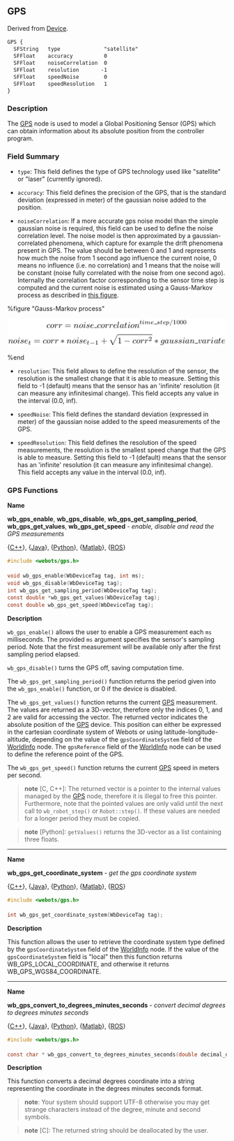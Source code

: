 ## GPS

Derived from [Device](device.md).

```
GPS {
  SFString   type              "satellite"
  SFFloat    accuracy          0
  SFFloat    noiseCorrelation  0
  SFFloat    resolution       -1
  SFFloat    speedNoise        0
  SFFloat    speedResolution   1
}
```

### Description

The [GPS](#gps) node is used to model a Global Positioning Sensor (GPS) which
can obtain information about its absolute position from the controller program.

### Field Summary

- `type`: This field defines the type of GPS technology used like "satellite" or
"laser" (currently ignored).

- `accuracy`: This field defines the precision of the GPS, that is the standard
deviation (expressed in meter) of the gaussian noise added to the position.

- `noiseCorrelation`: If a more accurate gps noise model than the simple gaussian
noise is required, this field can be used to define the noise correlation level.
The noise model is then approximated by a gaussian-correlated phenomena, which
capture for example the drift phenomena present in GPS. The value should be
between 0 and 1 and represents how much the noise from 1 second ago influence
the current noise, 0 means no influence (i.e. no correlation) and 1 means that
the noise will be constant (noise fully correlated with the noise from one
second ago). Internally the correlation factor corresponding to the sensor time
step is computed and the current noise is estimated using a Gauss-Markov process
as described in [this figure](#gauss-markov-process).

%figure "Gauss-Markov process"

![gauss_markov.png](images/gauss_markov.png)

%end

- `resolution`: This field allows to define the resolution of the sensor, the
resolution is the smallest change that it is able to measure. Setting this field
to -1 (default) means that the sensor has an 'infinite' resolution (it can
measure any infinitesimal change). This field accepts any value in the interval
(0.0, inf).

- `speedNoise`: This field defines the standard deviation (expressed in meter)
of the gaussian noise added to the speed measurements of the GPS.

- `speedResolution`: This field defines the resolution of the speed measurements,
the resolution is the smallest speed change that the GPS is able to measure.
Setting this field to -1 (default) means that the sensor has an 'infinite'
resolution (it can measure any infinitesimal change). This field accepts any
value in the interval (0.0, inf).

### GPS Functions

**Name**

**wb\_gps\_enable**, **wb\_gps\_disable**, **wb\_gps\_get\_sampling\_period**, **wb\_gps\_get\_values**, **wb\_gps\_get\_speed** - *enable, disable and read the GPS measurements*

{[C++](cpp-api.md#cpp_gps)}, {[Java](java-api.md#java_gps)}, {[Python](python-api.md#python_gps)}, {[Matlab](matlab-api.md#matlab_gps)}, {[ROS](ros-api.md)}

```c
#include <webots/gps.h>

void wb_gps_enable(WbDeviceTag tag, int ms);
void wb_gps_disable(WbDeviceTag tag);
int wb_gps_get_sampling_period(WbDeviceTag tag);
const double *wb_gps_get_values(WbDeviceTag tag);
const double wb_gps_get_speed(WbDeviceTag tag);
```

**Description**

`wb_gps_enable()` allows the user to enable a GPS measurement each `ms`
milliseconds.
The provided `ms` argument specifies the sensor's sampling period.
Note that the first measurement will be available only after the first sampling period elapsed.

`wb_gps_disable()` turns the GPS off, saving computation time.

The `wb_gps_get_sampling_period()` function returns the period given into the
`wb_gps_enable()` function, or 0 if the device is disabled.

The `wb_gps_get_values()` function returns the current [GPS](#gps) measurement.
The values are returned as a 3D-vector, therefore only the indices 0, 1, and 2
are valid for accessing the vector. The returned vector indicates the absolute
position of the [GPS](#gps) device. This position can either be expressed in the
cartesian coordinate system of Webots or using latitude-longitude-altitude,
depending on the value of the `gpsCoordinateSystem` field of the
[WorldInfo](worldinfo.md) node. The `gpsReference` field of the
[WorldInfo](worldinfo.md) node can be used to define the reference point of the
GPS.

The `wb_gps_get_speed()` function returns the current [GPS](#gps) speed in
meters per second.

> **note** [C, C++]:
The returned vector is a pointer to the internal values managed by the
[GPS](#gps) node, therefore it is illegal to free this pointer. Furthermore,
note that the pointed values are only valid until the next call to
`wb_robot_step()` or `Robot::step()`. If these values are needed for a longer
period they must be copied.

<!-- -->

> **note** [Python]:
`getValues()` returns the 3D-vector as a list containing three floats.

---

**Name**

**wb\_gps\_get\_coordinate\_system** - *get the gps coordinate system*

{[C++](cpp-api.md#cpp_gps)}, {[Java](java-api.md#java_gps)}, {[Python](python-api.md#python_gps)}, {[Matlab](matlab-api.md#matlab_gps)}, {[ROS](ros-api.md)}

```c
#include <webots/gps.h>

int wb_gps_get_coordinate_system(WbDeviceTag tag);
```

**Description**

This function allows the user to retrieve the coordinate system type defined by
the `gpsCoordinateSystem` field of the [WorldInfo](worldinfo.md) node. If the
value of the `gpsCoordinateSystem` field is "local" then this function returns
WB\_GPS\_LOCAL\_COORDINATE, and otherwise it returns WB\_GPS\_WGS84\_COORDINATE.

---

**Name**

**wb\_gps\_convert\_to\_degrees\_minutes\_seconds** - *convert decimal degrees to degrees minutes seconds*

{[C++](cpp-api.md#cpp_gps)}, {[Java](java-api.md#java_gps)}, {[Python](python-api.md#python_gps)}, {[Matlab](matlab-api.md#matlab_gps)}, {[ROS](ros-api.md)}

```c
#include <webots/gps.h>

const char * wb_gps_convert_to_degrees_minutes_seconds(double decimal_degrees);
```

**Description**

This function converts a decimal degrees coordinate into a string representing
the coordinate in the degrees minutes seconds format.

> **note**:
Your system should support UTF-8 otherwise you may get strange characters
instead of the degree, minute and second symbols.

<!-- -->

> **note** [C]:
The returned string should be deallocated by the user.
